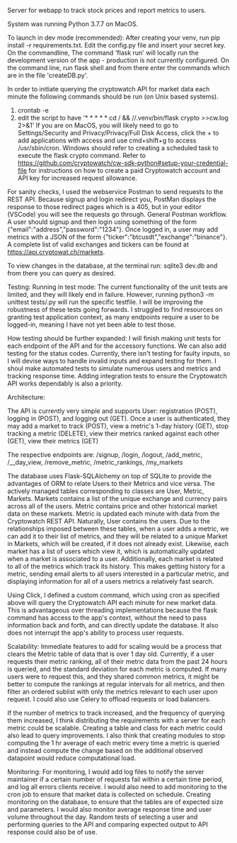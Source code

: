 Server for webapp to track stock prices and report metrics to users.

System was running Python 3.7.7 on MacOS.

To launch in dev mode (recommended):
After creating your venv, run  pip install -r requirements.txt. Edit the config.py file and insert your secret key. On the commandline, The command 'flask run' will locally run the development version of the app - production is not currently configured. On the command line, run flask shell and from there enter the commands which are in the file 'createDB.py'. 

In order to initiate querying the cryptowatch API for market data each minute the following commands should be run (on Unix based systems). 
1. crontab -e
2. edit the script to have '* * * * * cd /<project directory> && /<project directory>/.venv/bin/flask crypto >>cw.log 2>&1'
If you are on MacOS, you will likely need to go to Settings/Security and Privacy/Privacy/Full Disk Access, click the + to add applications with access and use cmd+shift+g to access /usr/sbin/cron. Windows should refer to creating a scheduled task to execute the flask crypto command.
Refer to https://github.com/cryptowatch/cw-sdk-python#setup-your-credential-file for instructions on how to create a paid Cryptowatch account and API key for increased request allowance.

For sanity checks, I used the webservice Postman to send requests to the REST API. Because signup and login redirect you, PostMan displays the response to those redirect pages which is a 405, but in your editor (VSCode) you will see the requests go through. General Postman workflow. A user should signup and then login using something of the form {"email":"address","password":"1234"}. Once logged in, a user may add metrics with a JSON of the form {"ticker":"btcusdt","exchange":"binance"}. A complete list of valid exchanges and tickers can be found at https://api.cryptowat.ch/markets. 

To view changes in the database, at the terminal run: sqlite3 dev.db and from there you can query as desired. 

Testing:
Running in test mode:
The current functionality of the unit tests are limited, and they will likely end in failure. However, running python3 -m unittest tests/<testFile>.py will run the specific testfile. I will be improving the robustness of these tests going forwards. I struggled to find resources on granting test application context, as many endpoints require a user to be logged-in, meaning I have not yet been able to test those.
  
How testing should be further expanded:
I will finish making unit tests for each endpoint of the API and for the accessory functions. We can also add testing for the status codes. Currently, there isn't testing for faulty inputs, so I will devise ways to handle invalid inputs and expand testing for them. I shoul make automated tests to simulate numerous users and metrics and tracking response time. Adding integration tests to ensure the Cryptowatch API works dependably is also a priority.

Architecture:

The API is currently very simple and supports User: registration (POST), logging in (POST), and logging out (GET). Once a user is authenticated, they may add a market to track (POST), view a metric's 1-day history (GET), stop tracking a metric (DELETE), view their metrics ranked against each other (GET), view their metrics (GET)

The respective endpoints are: /signup, /login, /logout, /add_metric, /<ticker>_<exchange>_day_view, /remove_metric, /metric_rankings, /my_markets
  
The database uses Flask-SQLAlchemy on top of SQLite to provide the advantages of ORM to relate Users to their Metrics and vice versa. The actively managed tables corresponding to classes are User, Metric, Markets. Markets contains a list of the unique exchange and currency pairs across all of the users. Metric contains price and other historical market data on these markets. Metric is updated each minute with data from the Cryptowatch REST API. Naturally, User contains the users. Due to the relationships imposed between these tables, when a user adds a metric, we can add it to their list of metrics, and they will be related to a unique Market in Markets, which will be created, if it does not already exist. Likewise, each market has a list of users which view it, which is automatically updated when a market is associated to a user. Additionally, each market is related to all of the metrics which track its history. This makes getting history for a metric, sending email alerts to all users interested in a particular metric, and displaying information for all of a users metrics a relatively fast search.

Using Click, I defined a custom command, which using cron as specified above will query the Cryptowatch API each minute for new market data. This is advantageous over threading implementations because the flask command has access to the app's context, without the need to pass information back and forth, and can directly update the database. It also does not interrupt the app's ability to process user requests. 


Scalability:
Immediate features to add for scaling would be a process that clears the Metric table of data that is over 1 day old. Currently, if a user requests their metric ranking, all of their metric data from the past 24 hours is queried, and the standard deviation for each metric is computed. If many users were to request this, and they shared common metrics, it might be better to compute the rankings at regular intervals for all metrics, and then filter an ordered sublist with only the metrics relevant to each user upon request. I could also use Celery to offload requests or load balancers. 

If the number of metrics to track increased, and the frequency of querying them increased, I think distributing the requirements with a server for each metric could be scalable. Creating a table and class for each metric could also lead to query improvements. I also think that creating modules to stop computing the 1 hr average of each metric every time a metric is queried and instead compute the change based on the additional observed datapoint would reduce computational load. 

Monitoring:
For monitoring, I would add log files to notify the server maintainer if a certain number of requests fail within a certain time period, and log all errors clients receive. I would also need to add monitoring to the cron job to ensure that market data is collected on schedule. Creating monitoring on the database, to ensure that the tables are of expected size and parameters. I would also monitor average response time and user volume throughout the day. Random tests of selecting a user and performing queries to the API and comparing expected output to API response could also be of use.
